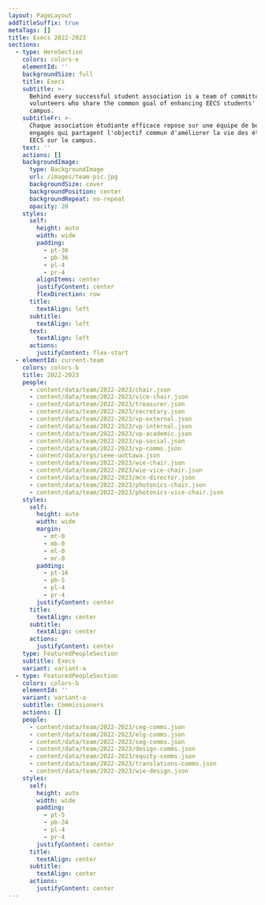 ```yaml
---
layout: PageLayout
addTitleSuffix: true
metaTags: []
title: Execs 2022-2023
sections:
  - type: HeroSection
    colors: colors-e
    elementId: ''
    backgroundSize: full
    title: Execs
    subtitle: >-
      Behind every successful student association is a team of committed
      volunteers who share the common goal of enhancing EECS students' life on
      campus.
    subtitleFr: >-
      Chaque association étudiante efficace repose sur une équipe de bénévoles
      engagés qui partagent l'objectif commun d'améliorer la vie des étudiants
      EECS sur le campus.
    text: ''
    actions: []
    backgroundImage:
      type: BackgroundImage
      url: /images/team-pic.jpg
      backgroundSize: cover
      backgroundPosition: center
      backgroundRepeat: no-repeat
      opacity: 20
    styles:
      self:
        height: auto
        width: wide
        padding:
          - pt-36
          - pb-36
          - pl-4
          - pr-4
        alignItems: center
        justifyContent: center
        flexDirection: row
      title:
        textAlign: left
      subtitle:
        textAlign: left
      text:
        textAlign: left
      actions:
        justifyContent: flex-start
  - elementId: current-team
    colors: colors-b
    title: 2022-2023
    people:
      - content/data/team/2022-2023/chair.json
      - content/data/team/2022-2023/vice-chair.json
      - content/data/team/2022-2023/treasurer.json
      - content/data/team/2022-2023/secretary.json
      - content/data/team/2022-2023/vp-external.json
      - content/data/team/2022-2023/vp-internal.json
      - content/data/team/2022-2023/vp-academic.json
      - content/data/team/2022-2023/vp-social.json
      - content/data/team/2022-2023/vp-comms.json
      - content/data/orgs/ieee-uottawa.json
      - content/data/team/2022-2023/wie-chair.json
      - content/data/team/2022-2023/wie-vice-chair.json
      - content/data/team/2022-2023/mcn-director.json
      - content/data/team/2022-2023/photonics-chair.json
      - content/data/team/2022-2023/photonics-vice-chair.json
    styles:
      self:
        height: auto
        width: wide
        margin:
          - mt-0
          - mb-0
          - ml-0
          - mr-0
        padding:
          - pt-16
          - pb-5
          - pl-4
          - pr-4
        justifyContent: center
      title:
        textAlign: center
      subtitle:
        textAlign: center
      actions:
        justifyContent: center
    type: FeaturedPeopleSection
    subtitle: Execs
    variant: variant-a
  - type: FeaturedPeopleSection
    colors: colors-b
    elementId: ''
    variant: variant-a
    subtitle: Commissioners
    actions: []
    people:
      - content/data/team/2022-2023/ceg-comms.json
      - content/data/team/2022-2023/elg-comms.json
      - content/data/team/2022-2023/seg-comms.json
      - content/data/team/2022-2023/design-comms.json
      - content/data/team/2022-2023/equity-comms.json
      - content/data/team/2022-2023/translations-comms.json
      - content/data/team/2022-2023/wie-design.json
    styles:
      self:
        height: auto
        width: wide
        padding:
          - pt-5
          - pb-24
          - pl-4
          - pr-4
        justifyContent: center
      title:
        textAlign: center
      subtitle:
        textAlign: center
      actions:
        justifyContent: center
---
```

